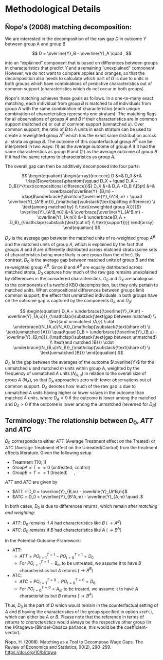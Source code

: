 # Methodological Details

## Ñopo's (2008) matching decomposition:

We are interested in the decomposition of the raw gap $D$ in outcome $Y$ between group A and group B

$$
D = \overline{Y}_B - \overline{Y}_A \quad ,
$$

into an “explained” component that is based on differences between groups in characteristics that predict $Y$ and a remaining “unexplained” component. However, we do not want to compare apples and oranges, so that the decomposition also needs to calculate which part of $D$ is due to units in both groups which have combinations of predictive characteristics out of common support (characteristics which do not occur in both groups).

Ñopo's matching achieves these goals as follows. In a one-to-many exact matching, each individual from group $B$ is matched to all individuals from group $A$ with the same combination of characteristics (each unique combination of characteristics represents one stratum). The matching flags for all observations of groups $A$ and $B$ if their characteristics are in common support (matched $m$) or out of common support (unmatched $u$). Over common support, the ratio of $B$ to $A$ units in each stratum can be used to create a reweighted group $A^B$ which has the exact same distribution across all strata as group $B$. The outcome of this counterfactual group $A^B$ can be interpreted in two ways: (1) as the average outcome of group $A$ if it had the same characteristics as group $B$ and (2) as the average outcome of group $B$ if it had the same returns to characteristics as group $A$.

The overall gap can then be additively decomposed into four parts:

$$
\begin{equation}
\begin{array}{rcccccc}
D &=& D_0  &+& \rlap{$\overbrace{\phantom{\qquad D_X + \quad D_A + D_B}}^{\text{compositional difference}}$} D_X &+&  D_A +D_B \\[5pt]
&=& \overbrace{\overline{Y}_{B,m} - \rlap{$\underbrace{\phantom{\overline{Y}_{A^B,m} + \quad \overline{Y}_{A^B,m}}}_{\mathclap{\substack{\text{splitting difference} \\ \text{among matched by} \\ \text{reweighted group A}}}}$} \overline{Y}_{A^B,m}} &+& \overbrace{\overline{Y}_{A^B,m} - \overline{Y}_{A,m}} &+& \underbrace{D_A + D_B}_{\mathclap{\substack{\text{out of} \\ \text{support}}}}
\end{array}
\end{equation}
$$

$D_X$ is the average gap between the matched units of re-weighted group $A^B$ and the matched units of group $A$, which is explained by the fact that groups $A$ and $B$ are differently distributed across matched strata (some sets of characteristics being more likely in one group than the other). 
By contrast, $D_0$ is the average gap between matched units of group $B$ and the re-weighted group $A^B$. Since $B$ and $A^B$ are equally distributed across matched strata, $D_0$ captures how much of the raw gap remains unexplained by differences in the considered characteristics. $D_0$ and $D_X$ are analogous to the components of a twofold KBO decomposition, but they only pertain to matched units. When compositional differences between groups limit common support, the effect that unmatched individuals in both groups have on the outcome gap is captured by the components $D_A$ and $D_B$:

$$
\begin{equation}
	D_A =  \underbrace{(\overline{Y}_{A,m} - \overline{Y}_{A,u})}_{\mathclap{\substack{\text{gap between matched} \\ \text{and unmatched }A}}} \cdot \underbrace{(N_{A,u}/N_A)}_{\mathclap{\substack{\text{share of} \\ \text{unmatched }A}}}  \quad\quad
	D_B =  \underbrace{(\overline{Y}_{B,u} - \overline{Y}_{B,m})}_{\mathclap{\substack{\text{gap between unmatched} \\ \text{and matched }B}}} \cdot \underbrace{(N_{B,u}/N_B)}_{\mathclap{\substack{\text{share of} \\ \text{unmatched }B}}} 
\end{equation}
$$

$D_A$ is the gap between the averages of the outcome $\overline{Y}$ for the unmatched $u$ and matched $m$ units within group $A$, weighted by the frequency of unmatched $A$ units ($N_{A,u}$) in relation to the overall size of group $A$ ($N_{A}$), so that $D_A$ approaches zero with fewer observations out of common support. $D_A$ denotes how much of the raw gap is due to unmatched $A$ units having higher or lower values in the outcome than matched $A$ units, where $D_A < 0$ if the outcome is lower among the matched and $D_A > 0$ if the outcome is lower among the unmatched (reversed for $D_B$).

## Terminology: The relationship between $D_0$, $ATT$ and $ATC$

$D_0$ corresponds to either $ATT$ (Average Treatment effect on the Treated) or $ATC$ (Average Treatment effect on the Unreated/Control) from the treatment effects literature. Given the following setup

- Treatment $T[0;1]$
- $Group A = T == 0$ (untreated; control)
- $Group B = T == 1$ (treated) $\quad ,$

$ATT$ and $ATC$ are given by

- $ATT = D_0 = \overline{Y}_{B,m} - \overline{Y}_{A^B,m}$
- $ATC = D_0 = \overline{Y}_{B^A,m} - \overline{Y}_{A,m} \quad .$

In both cases, $D_0$ is due to differences returns, which remain after _matching and weighting:_

- $ATT$: $D_0$ remains if $A$ had characteristics like $B$ ($\rightarrow A^B$)
- $ATC$: $D_0$ remains if $B$ had characteristics like $A$ ($\rightarrow B^A$)

In the Potential-Outcome-Framework:

- ATT:
  - $ATT = PO_{t=1}^{T=1} - PO_{t=0}^{T=1} = D_0$
  - For $PO_{t=1}^{T=1} = B_m$ to be untreated, we assume it to have $B$ characteristics but $A$ returns ($\rightarrow A^B$)
- ATC:
  - $ATC = PO_{t=1}^{T=0} - PO_{t=0}^{T=0} = D_0$
  - For $PO_{t=0}^{T=0} = A_m$ to be treated, we assume it to have $A$ characteristics but $B$ returns ($\rightarrow B^A$)

Thus, $D_0$ is the part of $D$ which would remain in the counterfactual setting of $A$ and $B$ having the characteristics of the group specified in option `xref()`, which can either be $A$ or $B$. Please note that the reference in terms of _returns to characteristics_ would always be the respective other group (in the (Kitagawa-)Blinder-Oaxaca parlance, this would be the coefficient-vector).

Ñopo, H. (2008). Matching as a Tool to Decompose Wage Gaps. The Review of Economics and Statistics, 90(2), 290–299. https://doi.org/10/b6tqwq
